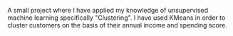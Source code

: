 A small project where I have applied my knowledge of unsupervised machine learning specifically "Clustering". I have used KMeans in order to cluster customers on the basis of their annual income and spending score.
